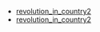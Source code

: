  - [revolution_in_country2](revolution_in_country2.md)
 - [revolution_in_country2](revolution_in_country2.md)
